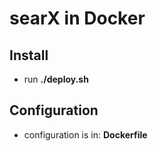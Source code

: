 # searX in Docker

## Install

* run **./deploy.sh**

## Configuration

* configuration is in: **Dockerfile**
